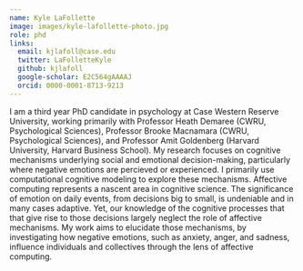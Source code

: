 ```yaml
---
name: Kyle LaFollette
image: images/kyle-lafollette-photo.jpg
role: phd
links:
  email: kjlafoll@case.edu
  twitter: LaFolletteKyle
  github: kjlafoll
  google-scholar: E2C564gAAAAJ
  orcid: 0000-0001-8713-9213
---
```


I am a third year PhD candidate in psychology at Case Western Reserve University, working primarily with Professor Heath Demaree (CWRU, Psychological Sciences), Professor Brooke Macnamara (CWRU, Psychological Sciences), and Professor Amit Goldenberg (Harvard University, Harvard Business School). My research focuses on cognitive mechanisms underlying social and emotional decision-making, particularly where negative emotions are percieved or experienced. I primarily use computational cognitive modeling to explore these mechanisms. Affective computing represents a nascent area in cognitive science. The significance of emotion on daily events, from decisions big to small, is undeniable and in many cases adaptive. Yet, our knowledge of the cognitive processes that that give rise to those decisions largely neglect the role of affective mechanisms. My work aims to elucidate those mechanisms, by investigating how negative emotions, such as anxiety, anger, and sadness, influence individuals and collectives through the lens of affective computing.